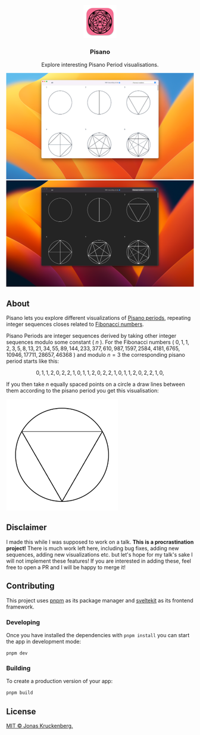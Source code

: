 <p align="center">
  <img src="./src-tauri/icons/128x128@2x.png" width="90">
</p>
<h3 align="center">Pisano</h3>
<p align="center">
Explore interesting Pisano Period visualisations.
</p
<br/>

![Screenshot of the app, showing a grid of circular pisano period visualizations](./Screenshot-light.png#gh-light-mode-only)
![Screenshot of the app, showing a grid of circular pisano period visualizations](./Screenshot-dark.png#gh-dark-mode-only)

## About

Pisano lets you explore different visualizations of [Pisano periods], repeating integer sequences closes related to [Fibonacci numbers].

Pisano Periods are integer sequences derived by taking other integer sequences modulo some constant ( $n$ ). For the Fibonacci numbers ( $0, 1, 1, 2, 3, 5, 8, 13, 21, 34, 55, 89, 144, 233, 377, 610, 987, 1597, 2584, 4181, 6765, 10946, 17711, 28657, 46368$ ) and modulo $n = 3$ the corresponding pisano period starts like this:

<div>

$$ 0, 1, 1, 2, 0, 2, 2, 1, 0, 1, 1, 2, 0, 2, 2, 1, 0, 1, 1, 2, 0, 2, 2, 1, 0, $$

</div

If you then take $n$ equally spaced points on a circle a draw lines between them according to the pisano period you get this visualisation:

<img src="./circle-plot-fib-mod-3.svg" width="300">

## Disclaimer

I made this while I was supposed to work on a talk. **This is a procrastination project!** There is much work left here, including bug fixes, adding new sequences, adding new visualizations etc. but let's hope for my talk's sake I will not implement these features! If you are interested in adding these, feel free to open a PR and I will be happy to merge it!

## Contributing

This project uses [pnpm] as its package manager and [sveltekit] as its frontend framework.

### Developing

Once you have installed the dependencies with `pnpm install` you can start the app in development mode:

```shell
pnpm dev
```

### Building

To create a production version of your app:

```bash
pnpm build
```

## License

[MIT © Jonas Kruckenberg.](./LICENSE)

[pisano periods]: https://en.wikipedia.org/wiki/Pisano_period
[fibonacci numbers]: https://en.wikipedia.org/wiki/Fibonacci_number
[pnpm]: https://pnpm.io
[sveltekit]: https://kit.svelte.dev/
